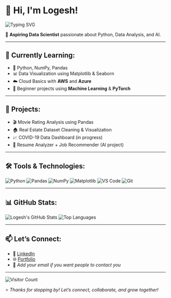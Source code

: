 # 👋 Hi, I'm Logesh!

<img src="https://readme-typing-svg.herokuapp.com?font=Fira+Code&size=22&duration=3000&pause=1000&color=00F7FF&center=true&vCenter=true&width=435&lines=Aspiring+Data+Scientist;Loves+Python+%2B+Pandas;Building+AI+Projects;Open+to+Collaboration" alt="Typing SVG" />

🎯 **Aspiring Data Scientist** passionate about Python, Data Analysis, and AI.

---

## 🧠 Currently Learning:
- 🐍 Python, NumPy, Pandas
- 📊 Data Visualization using Matplotlib & Seaborn
- ☁️ Cloud Basics with **AWS** and **Azure**
- 🤖 Beginner projects using **Machine Learning** & **PyTorch**

---

## 💼 Projects:
- 🎬 Movie Rating Analysis using Pandas
- 🏠 Real Estate Dataset Cleaning & Visualization
- 📈 COVID-19 Data Dashboard (in progress)
- 🤖 Resume Analyzer + Job Recommender (AI project)

---

## 🛠️ Tools & Technologies:

![Python](https://img.shields.io/badge/-Python-3776AB?style=flat&logo=python&logoColor=white)
![Pandas](https://img.shields.io/badge/-Pandas-150458?style=flat&logo=pandas)
![NumPy](https://img.shields.io/badge/-NumPy-013243?style=flat&logo=numpy)
![Matplotlib](https://img.shields.io/badge/-Matplotlib-11557C?style=flat&logo=matplotlib)
![VS Code](https://img.shields.io/badge/-VSCode-007ACC?style=flat&logo=visual-studio-code)
![Git](https://img.shields.io/badge/-Git-F05032?style=flat&logo=git&logoColor=white)

---

## 📊 GitHub Stats:

![Logesh's GitHub Stats](https://github-readme-stats.vercel.app/api?username=Logesh3931&show_icons=true&theme=radical)
![Top Languages](https://github-readme-stats.vercel.app/api/top-langs/?username=Logesh3931&layout=compact&theme=radical)

---

## 📫 Let’s Connect:
- 🔗 [LinkedIn](https://www.linkedin.com/in/logesht14/)
- 🌐 [Portfolio](https://logesh14portfolio.netlify.app/content.net/html/tokyo/index-dark.html)
- 📧 *Add your email if you want people to contact you*

---

![Visitor Count](https://komarev.com/ghpvc/?username=Logesh3931&label=Profile+Views&color=blue&style=flat)

⭐️ *Thanks for stopping by! Let’s connect, collaborate, and grow together!*
